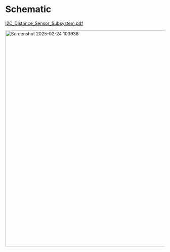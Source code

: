 # Schematic

[I2C_Distance_Sensor_Subsystem.pdf](https://github.com/user-attachments/files/18947628/I2C_Distance_Sensor_Subsystem.pdf)

<img width="685" alt="Screenshot 2025-02-24 103938" src="https://github.com/user-attachments/assets/bcaa1376-9d86-4d49-a54c-c1d840423003" />
